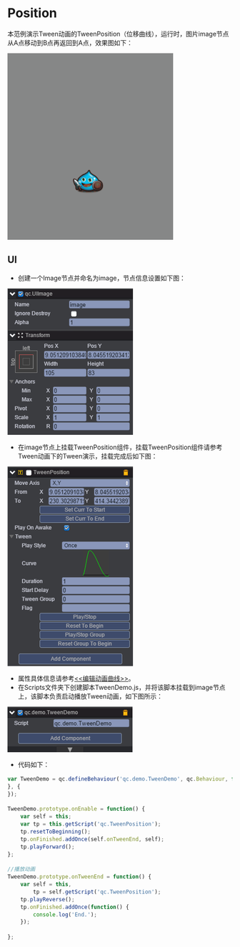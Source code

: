 # Position
本范例演示Tween动画的TweenPosition（位移曲线），运行时，图片image节点从A点移动到B点再返回到A点，效果图如下：<br>

![.gif](images/show.gif)
## UI
* 创建一个Image节点并命名为image，节点信息设置如下图：<br>

![.png](images/image.png)
* 在image节点上挂载TweenPosition组件，挂载TweenPosition组件请参考Tween动画下的Tween演示，挂载完成后如下图：<br>

![.png](images/TweenPosition.png)

* 属性具体信息请参考[<<编辑动画曲线>>](http://docs.zuoyouxi.com/manual/Tween/index.html)。<br>
* 在Scripts文件夹下创建脚本TweenDemo.js，并将该脚本挂载到image节点上，该脚本负责启动播放Tween动画，如下图所示：<br>

![.png](images/script.png)

* 代码如下：<br>

```javascript
var TweenDemo = qc.defineBehaviour('qc.demo.TweenDemo', qc.Behaviour, function() {
}, {
});

TweenDemo.prototype.onEnable = function() {
    var self = this;
    var tp = this.getScript('qc.TweenPosition');
    tp.resetToBeginning();
    tp.onFinished.addOnce(self.onTweenEnd, self);
    tp.playForward();
};

//播放动画
TweenDemo.prototype.onTweenEnd = function() {
    var self = this,
        tp = self.getScript('qc.TweenPosition');
    tp.playReverse();
    tp.onFinished.addOnce(function() {
        console.log('End.');
    });

};    
```